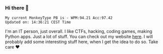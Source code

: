 ### Hi there 👋
<!-- PB START -->
```
My current MonkeyType PB is - WPM:94.21 Acc:97.42
Updated on: 14:36:21 CEST Time
```
<!-- PB END -->
I'm an IT person, just overall. I like CTFs, hacking, coding games, making Python apps. Just a lot of stuff.
You can check out my website [here](https://skill3472.github.io/).
I will probably add some interesting stuff here, when I get the idea to do so. Take care ❤️
